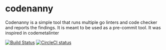 # codenanny

Codenanny is a simple tool that runs multiple go linters and code checker and reports the findings.
It is meant to be used as a pre-commit tool.
It was inspired in codemetalinter 

[![Build Status](https://travis-ci.org/lagarciag/codenanny.svg "Travis CI status")](https://travis-ci.org/lagarciag/codenanny)
[![CircleCI status](https://circleci.com/gh/lagarciag/codenanny.png?circle-token=:circle-token "CircleCI status")](https://circleci.com/gh/lagarciag/codenanny)



